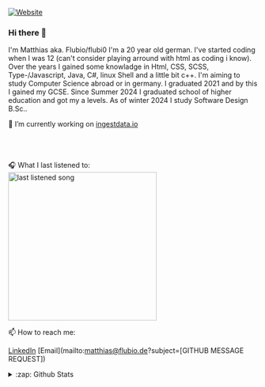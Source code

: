 [![Website](https://img.shields.io/website?label=flubio.de&style=for-the-badge&url=https%3A%2F%2Fflubio.de)](https://flubio.de)

### Hi there 👋

I'm Matthias aka. Flubio/flubi0 I'm a 20 year old german. I've started coding when I was 12 (can't consider playing arround with html as coding i know).
Over the years I gained some knowladge in Html, CSS, SCSS, Type-/Javascript, Java, C#, linux Shell and a little bit c++. I'm aiming to study Computer Science abroad or in germany.
I graduated 2021 and by this I gained my GCSE. Since Summer 2024 I graduated school of higher education and got my a levels. As of winter 2024 I study Software Design B.Sc..

🔭 I’m currently working on [ingestdata.io](https://ingestdata.io)
</br>
</br>
</br>
</br>

🎧 What I last listened to:  
<img alt="last listened song" src="https://flubio.de/api/badge" width=300>

📫 How to reach me: 
  
[LinkedIn](https://www.linkedin.com/in/matthias-l%C3%BCft-773718225/)
[Email](mailto:matthias@flubio.de?subject=[GITHUB MESSAGE REQUEST])
  
<details>
  <summary>:zap: Github Stats</summary>
  <img align="left" alt="flubio's most used languages" src="https://github-readme-stats.vercel.app/api/top-langs/?username=flubio&layout=compact">
  <img align="left" alt="flubio's github stats" src="https://github-readme-stats.vercel.app/api?username=flubio">
</details>

<!--
**Flubio/flubio** is a ✨ _special_ ✨ repository because its `README.md` (this file) appears on your GitHub profile.

Here are some ideas to get you started:

- 🔭 I’m currently working on ...
- 🌱 I’m currently learning ...
- 👯 I’m looking to collaborate on ...
- 🤔 I’m looking for help with ...
- 💬 Ask me about ...
- 📫 How to reach me: ...
- 😄 Pronouns: ...
- ⚡ Fun fact: ...
-->
